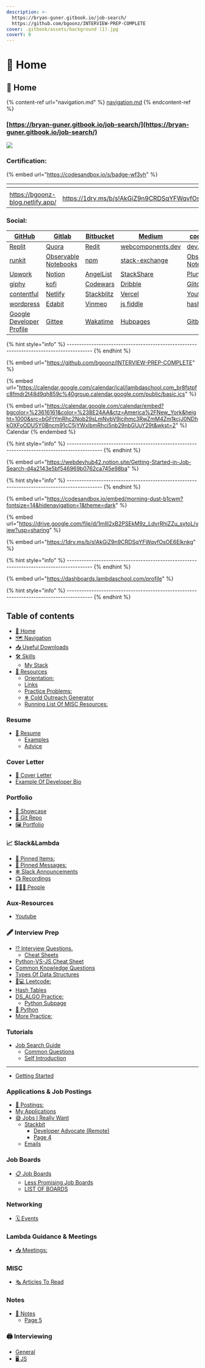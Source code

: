 ```yaml
---
description: >-
  https://bryan-guner.gitbook.io/job-search/                                             
  https://github.com/bgoonz/INTERVIEW-PREP-COMPLETE
cover: .gitbook/assets/background (1).jpg
coverY: 0
---
```


# 🏡 Home

## 🏡 Home

{% content-ref url="navigation.md" %}
[navigation.md](navigation.md)
{% endcontent-ref %}

### [https://bryan-guner.gitbook.io/job-search/](https://bryan-guner.gitbook.io/job-search/)

![](.gitbook/assets/github.png)

###

### Certification:

{% embed url="https://codesandbox.io/s/badge-wf3yh" %}

<table><thead><tr><th></th><th></th><th></th><th></th><th data-type="select"></th></tr></thead><tbody><tr><td><img src=".gitbook/assets/image (7).png" alt=""></td><td><img src=".gitbook/assets/image (1).png" alt=""></td><td><img src=".gitbook/assets/image (5).png" alt=""></td><td><img src=".gitbook/assets/image (8) (1).png" alt=""></td><td></td></tr><tr><td><a href="https://bgoonz-blog.netlify.app">https://bgoonz-blog.netlify.app/</a></td><td><a href="https://1drv.ms/b/s!AkGiZ9n9CRDSqYFWqvfOsOE6EIknkg">https://1drv.ms/b/s!AkGiZ9n9CRDSqYFWqvfOsOE6EIknkg</a></td><td><a href="https://github.com/bgoonz?tab=repositories">https://github.com/bgoonz?tab=repositories</a></td><td><a href="https://www.linkedin.com/in/bryan-guner-046199128/">https://www.linkedin.com/in/bryan-guner-046199128/</a></td><td></td></tr></tbody></table>

### Social:

| [GitHub](https://github.com/bgoonz)                                                                 | [Gitlab](https://gitlab.com/bryan.guner.dev)                                         | [Bitbucket](https://bitbucket.org/bgoonz/)        | [Medium](https://bryanguner.medium.com)                                   | [code pen](https://codepen.io/bgoonz)                                        |
| --------------------------------------------------------------------------------------------------- | ------------------------------------------------------------------------------------ | ------------------------------------------------- | ------------------------------------------------------------------------- | ---------------------------------------------------------------------------- |
| [Replit](https://repl.it/@bgoonz/)                                                                  | [Quora](https://www.quora.com/q/webdevresourcehub?invite\_code=qwZOqbpAhgQ6hjjGl8NN) | [Redit](https://www.reddit.com/user/bgoonz1)      | [webcomponents.dev](https://webcomponents.dev/user/bgoonz)                | [dev.to](https://dev.to/bgoonz)                                              |
| [runkit](https://runkit.com/bgoonz)                                                                 | [Observable Notebooks](https://observablehq.com/@bgoonz?tab=profile)                 | [npm](https://www.npmjs.com/\~bgoonz11)           | [stack-exchange](https://meta.stackexchange.com/users/936785/bryan-guner) | [Observable Notebooks](https://observablehq.com/@bgoonz?tab=profile)         |
| [Upwork](https://www.upwork.com/freelancers/\~01bb1a3627e1e9c630?viewMode=1\&s=1110580755057594368) | [Notion](https://www.notion.so/Overview-Of-Css-5d88b0bc9a73422a9be1481d599a56ba)     | [AngelList](https://angel.co/u/bryan-guner)       | [StackShare](https://stackshare.io/bryanguner)                            | [Plunk](http://plnkr.co/account/plunks)                                      |
| [giphy](https://giphy.com/channel/bryanguner)                                                       | [kofi](https://ko-fi.com/bgoonz)                                                     | [Codewars](https://www.codewars.com/users/bgoonz) | [Dribble](https://dribbble.com/bgoonz4242?onboarding=true)                | [Glitch](https://glitch.com/@bgoonz)                                         |
| [contentful](https://app.contentful.com/spaces/lelpu0ihaz11/assets?id=MocOPmmNliLn6PPv)             | [Netlify](https://app.netlify.com/user/settings#profile)                             | [Stackblitz](https://stackblitz.com/@bgoonz)      | [Vercel](https://vercel.com/bgoonz)                                       | [Youtube](https://www.youtube.com/channel/UC9-rYyUMsnEBK8G8fCyrXXA/featured) |
| [wordpress](https://web-dev-hub.com)                                                                | [Edabit](https://edabit.com/user/dsRcx6yCwAgYwZbRB)                                  | [Vinmeo](https://vimeo.com/user128661018)         | [js fiddle](https://jsfiddle.net/user/bgoonz/)                            | [hashnode](https://hashnode.com/@bgoonz/joinme)                              |
| [Google Developer Profile](https://developers.google.com/profile/u/100803355943326309646)           | [Gittee](https://gitee.com/bgoonz)                                                   | [Wakatime](https://wakatime.com/@bgoonz42)        | [Hubpages](https://hubpages.com/@bryanguner)                              | [Gitbook](https://bryan-guner.gitbook.io/web-dev-hub-docs/)                  |

{% hint style="info" %}
\----------------------------------------------------------------------------------------
{% endhint %}

{% embed url="https://github.com/bgoonz/INTERVIEW-PREP-COMPLETE" %}

{% embed url="https://calendar.google.com/calendar/ical/lambdaschool.com_br8fstpfc8fmdr2t48d9qh859c%40group.calendar.google.com/public/basic.ics" %}

{% embed url="https://calendar.google.com/calendar/embed?bgcolor=%23616161&color=%238E24AA&ctz=America%2FNew_York&height=1000&src=bGFtYmRhc2Nob29sLmNvbV9icjhmc3RwZmM4Zm1kcjJ0NDhkOXFoODU5Y0Bncm91cC5jYWxlbmRhci5nb29nbGUuY29t&wkst=2" %}
Calendar
{% endembed %}

{% hint style="info" %}
\--------------------------------------------------------------------------------------------
{% endhint %}

{% embed url="https://webdevhub42.notion.site/Getting-Started-in-Job-Search-d4a2143e5bf546969b0762ca745e98ba" %}

{% hint style="info" %}
\--------------------------------------------------------------------------------------------
{% endhint %}

{% embed url="https://codesandbox.io/embed/morning-dust-b1cwm?fontsize=14&hidenavigation=1&theme=dark" %}

{% embed url="https://drive.google.com/file/d/1mIll2xB2PSEkM9z_LdvrRhiZZu_svtoL/view?usp=sharing" %}

{% embed url="https://1drv.ms/b/s!AkGiZ9n9CRDSqYFWqvfOsOE6EIknkg" %}

{% hint style="info" %}
\----------------------------------------------------------------------------------------
{% endhint %}

{% embed url="https://dashboards.lambdaschool.com/profile" %}

{% hint style="info" %}
\----------------------------------------------------------------------------------------
{% endhint %}

## Table of contents

* [🏡 Home](./)
* [🗺 Navigation](navigation.md)
* [📥 Useful Downloads](useful-downloads.md)
* [🛠 Skills](skills/)
  * [My Stack](skills/my-stack.md)
* [🙏 Resources](resources/)
  * [Orientation:](resources/orientation.md)
  * [Links](resources/links.md)
  * [Practice Problems:](resources/practice-problems.md)
  * [❄ Cold Outreach Generator](resources/cold-outreach-generator.md)
  * [Running List Of MISC Resources:](resources/running-list-of-misc-resources.md)

### Resume

* [📰 Resume](resume/resume/)
  * [Examples](resume/resume/examples.md)
  * [Advice](resume/resume/advice.md)

### Cover Letter

* [📒 Cover Letter](cover-letter/page-10.md)
* [Example Of Developer Bio](cover-letter/example-of-developer-bio.md)

### Portfolio

* [💼 Showcase](portfolio/showcase.md)
* [💾 Git Repo](portfolio/git-repo.md)
* [🖼 Portfolio](portfolio/page-11.md)

### 📈 Slack\&Lambda

* [📍 Pinned Items:](slack-and-lambda/pinned-items.md)
* [📌 Pinned Messages:](slack-and-lambda/pinned-messages.md)
* [❇ Slack Announcements](slack-and-lambda/slack-announcements.md)
* [📺 Recordings](slack-and-lambda/recordings.md)
* [🧑🤝🧑 People](slack-and-lambda/people.md)

### Aux-Resources

* [Youtube](aux-resources/youtube.md)

### 🖋 Interview Prep

* [⁉ Interview Questions.](interview-prep/interview-questions./)
  * [Cheat Sheets](interview-prep/interview-questions./cheat-sheets/)
* [Python-VS-JS Cheat Sheet](interview-prep/interview-questions./cheat-sheets/python-vs-js-cheat-sheet.md)
* [Common Knowledge Questions](interview-prep/common-knowledge-questions.md)
* [Types Of Data Structures](interview-prep/types-of-data-structures.md)
* [👨💻 Leetcode:](ds\_algo\_prac/leetcode.md)
* [Hash Tables](interview-prep/hash-tables.md)
* [DS\_ALGO Practice:](interview-prep/ds\_algo-practice/)
  * [Python Subpage](interview-prep/ds\_algo-practice/python-subpage.md)
* [🐍 Python](interview-prep/interview-questions./cheat-sheets/python.md)
* [More Practice:](interview-prep/more-practice.md)

### Tutorials

* [Job Search Guide](tutorials/untitled/)
  * [Common Questions](tutorials/untitled/page-2.md)
  * [Self Introduction](tutorials/untitled/page-2-1.md)

***

* [Getting Started](page-3.md)

### Applications & Job Postings

* [👔 Postings:](applications-and-job-postings/postings.md)
* [My Applications](applications-and-job-postings/my-applications.md)
* [😅 Jobs I Really Want](applications-and-job-postings/jobs-i-really-want/)
  * [Stackbit](applications-and-job-postings/jobs-i-really-want/stackbit/)
    * [Developer Advocate (Remote)](applications-and-job-postings/jobs-i-really-want/stackbit/developer-advocate-remote.md)
    * [Page 4](applications-and-job-postings/jobs-i-really-want/stackbit/page-4.md)
  * [Emails](applications-and-job-postings/jobs-i-really-want/emails.md)

### Job Boards

* [📋 Job Boards](job-boards/job-boards/)
  * [Less Promising Job Boards](job-boards/job-boards/less-promising-job-boards.md)
  * [LIST OF BOARDS](job-boards/job-boards/list-of-boards.md)

### Networking

* [🗓 Events](networking/events.md)

### Lambda Guidance & Meetings

* [📥 Meetings:](lambda-guidance-and-meetings/meetings.md)

### MISC

* [🗞 Articles To Read](misc/articles-to-read.md)

### Notes

* [📓 Notes](notes/notes/)
  * [Page 5](notes/notes/page-5.md)

### 🖨 Interviewing

* [General](interviewing/general.md)
* [🖥 JS](interviewing/js.md)
